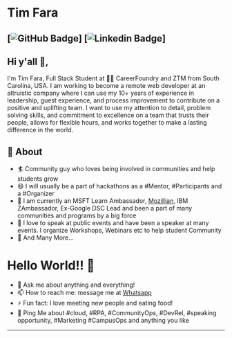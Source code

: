 # Tim Fara
[![GitHub Badge](https://img.shields.io/badge/GitHub-100000?style=for-the-badge&logo=github&logoColor=white)] [![Linkedin Badge](https://img.shields.io/badge/LinkedIn-0077B5?style=for-the-badge&logo=linkedin&logoColor=white)]
---

## Hi y'all 👋,           
I'm Tim Fara, Full Stack Student at 👨‍💻 CareerFoundry and ZTM from South Carolina, USA.  I am working to become a remote web developer at an altruistic company where I can use my 10+ years of experience in leadership, guest experience, and process improvement to contribute on a positive and uplifting team. I want to use my attention to detail, problem solving skills, and commitment to excellence on a team that trusts their people, allows for flexible hours, and works together to make a lasting difference in the world.

## 🧐 About
- 🏄‍ Community guy who loves being involved in communities and help students grow
- 😄 I will usually be a part of hackathons as a #Mentor, #Participants and a #Organizer
- 🔭 I am currently an MSFT Learn Ambassador, [Mozillian](https://mozillians.org/en-US/u/tanejasaksham/), IBM ZAmbassador, Ex-Google DSC Lead and been a part of many communities and programs by a big force
- 🌱 I love to speak at public events and have been a speaker at many events. I organize Workshops, Webinars etc to help student Community
- 👯 And Many More...

# Hello World!! 🤔
- 💬 Ask me about anything and everything! 
- 📫 How to reach me: message me at [Whatsapp](https://wa.me/919829599750)
- ⚡ Fun fact: I love meeting new people and eating food! 
- 💬 Ping Me about #cloud, #RPA, #CommunityOps, #DevRel, #speaking opportunity, #Marketing #CampusOps and anything you like
---